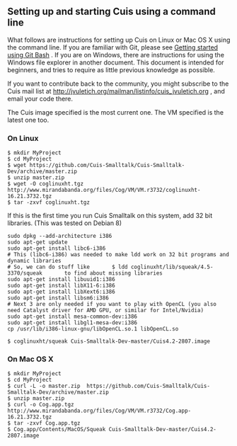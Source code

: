## Setting up and starting Cuis using a command line

What follows are instructions for setting up Cuis on Linux or Mac OS X using the command line. If you are familiar with Git, please see [Getting started using Git Bash](GettingStarted-UsingGitAndCommandline.md) . If you are on Windows, there are instructions for using the Windows file explorer in another document. This document is intended for beginners, and tries to require as little previous knowledge as possible.

If you want to contribute back to the community, you might subscribe to the Cuis mail list at http://jvuletich.org/mailman/listinfo/cuis_jvuletich.org , and email your code there.

The Cuis image specified is the most current one. The VM specified is the latest one too.

### On Linux ###
```
$ mkdir MyProject
$ cd MyProject
$ wget https://github.com/Cuis-Smalltalk/Cuis-Smalltalk-Dev/archive/master.zip
$ unzip master.zip
$ wget -O coglinuxht.tgz http://www.mirandabanda.org/files/Cog/VM/VM.r3732/coglinuxht-16.21.3732.tgz
$ tar -zxvf coglinuxht.tgz
```
If this is the first time you run Cuis Smalltalk on this system, add 32 bit libraries.
(This was tested on Debian 8)
```
sudo dpkg --add-architecture i386
sudo apt-get update
sudo apt-get install libc6-i386
# This (libc6-i386) was needed to make ldd work on 32 bit programs and dynamic libraries
# So, we can do stuff like       $ ldd coglinuxht/lib/squeak/4.5-3370/squeak       to find about missing libraries
sudo apt-get install libuuid1:i386
sudo apt-get install libX11-6:i386
sudo apt-get install libXext6:i386
sudo apt-get install libsm6:i386
# Next 3 are only needed if you want to play with OpenCL (you also need Catalyst driver for AMD GPU, or similar for Intel/Nvidia)
sudo apt-get install mesa-common-dev:i386
sudo apt-get install libgl1-mesa-dev:i386
cp /usr/lib/i386-linux-gnu/libOpenCL.so.1 libOpenCL.so
```
```
$ coglinuxht/squeak Cuis-Smalltalk-Dev-master/Cuis4.2-2807.image
```

### On Mac OS X ###
```
$ mkdir MyProject
$ cd MyProject
$ curl -L -o master.zip  https://github.com/Cuis-Smalltalk/Cuis-Smalltalk-Dev/archive/master.zip
$ unzip master.zip
$ curl -o Cog.app.tgz http://www.mirandabanda.org/files/Cog/VM/VM.r3732/Cog.app-16.21.3732.tgz
$ tar -zxvf Cog.app.tgz
$ Cog.app/Contents/MacOS/Squeak Cuis-Smalltalk-Dev-master/Cuis4.2-2807.image
```